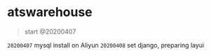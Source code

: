# atswarehouse
>start @20200407

  `20200407` mysql install on Aliyun
  `20200408` set django, preparing layui
